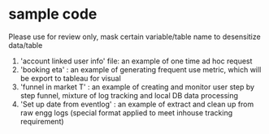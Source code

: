 # sample code

Please use for review only, mask certain variable/table name to desensitize data/table

1. 'account linked user info' file: an example of one time ad hoc request 
2. 'booking eta' : an example of generating frequent use metric, which will be export to tableau for visual
3. 'funnel in market T' : an example of creating and monitor user step by step funnel, mixture of log tracking and local DB data processing
4. 'Set up date from eventlog' : an example of extract and clean up from raw engg logs (special format applied to meet inhouse tracking requirement)



